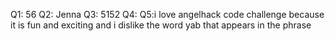 Q1: 56
Q2: Jenna
Q3: 5152
Q4:
Q5:i love angelhack code challenge because it is fun and exciting and i dislike the word yab that appears in the phrase
